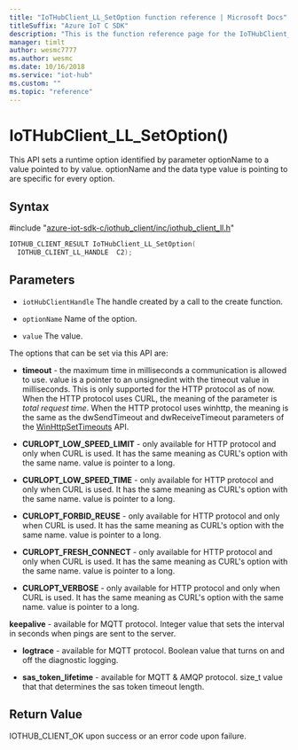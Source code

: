 ```yaml
---                             
title: "IoTHubClient_LL_SetOption function reference | Microsoft Docs" 
titleSuffix: "Azure IoT C SDK"            
description: "This is the function reference page for the IoTHubClient_LL_SetOption() function in the Azure IoT C SDK. This SDK is used with Azure IoT Hub and Azure IoT Hub Device Provisioning Service"            
manager: timlt                 
author: wesmc7777              
ms.author: wesmc               
ms.date: 10/16/2018                    
ms.service: "iot-hub"             
ms.custom: ""                
ms.topic: "reference"        
---                            
```


# IoTHubClient_LL_SetOption()

This API sets a runtime option identified by parameter optionName to a value pointed to by value. optionName and the data type value is pointing to are specific for every option.

## Syntax

\#include "[azure-iot-sdk-c/iothub_client/inc/iothub_client_ll.h](../iothub-client-ll-h.md)"  
```C
IOTHUB_CLIENT_RESULT IoTHubClient_LL_SetOption(
  IOTHUB_CLIENT_LL_HANDLE  C2);
```

## Parameters
* `iotHubClientHandle` The handle created by a call to the create function. 

* `optionName` Name of the option. 

* `value` The value.

The options that can be set via this API are:

* **timeout** - the maximum time in milliseconds a communication is allowed to use. value is a pointer to an unsignedint with the timeout value in milliseconds. This is only supported for the HTTP protocol as of now. When the HTTP protocol uses CURL, the meaning of the parameter is *total request time*. When the HTTP protocol uses winhttp, the meaning is the same as the dwSendTimeout and dwReceiveTimeout parameters of the [WinHttpSetTimeouts](https://msdn.microsoft.com/en-us/library/windows/desktop/aa384116(v=vs.85).aspx) API.

* **CURLOPT_LOW_SPEED_LIMIT** - only available for HTTP protocol and only when CURL is used. It has the same meaning as CURL's option with the same name. value is pointer to a long.

* **CURLOPT_LOW_SPEED_TIME** - only available for HTTP protocol and only when CURL is used. It has the same meaning as CURL's option with the same name. value is pointer to a long.

* **CURLOPT_FORBID_REUSE** - only available for HTTP protocol and only when CURL is used. It has the same meaning as CURL's option with the same name. value is pointer to a long.

* **CURLOPT_FRESH_CONNECT** - only available for HTTP protocol and only when CURL is used. It has the same meaning as CURL's option with the same name. value is pointer to a long.

* **CURLOPT_VERBOSE** - only available for HTTP protocol and only when CURL is used. It has the same meaning as CURL's option with the same name. value is pointer to a long.

**keepalive** - available for MQTT protocol. Integer value that sets the interval in seconds when pings are sent to the server.

* **logtrace** - available for MQTT protocol. Boolean value that turns on and off the diagnostic logging.

* **sas_token_lifetime** - available for MQTT & AMQP protocol. size_t value that that determines the sas token timeout length.

## Return Value
IOTHUB_CLIENT_OK upon success or an error code upon failure.

